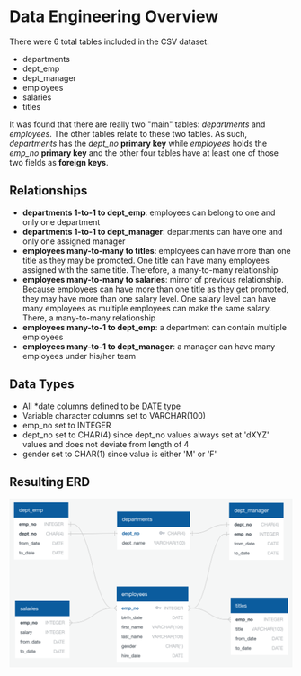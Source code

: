 # Data Engineering Overview

There were 6 total tables included in the CSV dataset: 
* departments
* dept_emp
* dept_manager
* employees
* salaries
* titles

It was found that there are really two "main" tables: *departments* and *employees*. The other tables relate to these two tables. As such, *departments* has the *dept_no* **primary key** while *employees* holds the *emp_no* **primary key** and the other four tables have at least one of those two fields as **foreign keys**. 

## Relationships

* **departments 1-to-1 to dept_emp**: employees can belong to one and only one department
* **departments 1-to-1 to dept_manager**: departments can have one and only one assigned manager
* **employees many-to-many to titles**: employees can have more than one title as they may be promoted. One title can have many employees assigned with the same title. Therefore, a many-to-many relationship
* **employees many-to-many to salaries**: mirror of previous relationship. Because employees can have more than one title as they get promoted, they may have more than one salary level. One salary level can have many employees as multiple employees can make the same salary. There, a many-to-many relationship
* **employees many-to-1 to dept_emp**: a department can contain multiple employees
* **employees many-to-1 to dept_manager**: a manager can have many employees under his/her team

## Data Types
* All *date columns defined to be DATE type
* Variable character columns set to VARCHAR(100)
* emp_no set to INTEGER
* dept_no set to CHAR(4) since dept_no values always set at 'dXYZ' values and does not deviate from length of 4
* gender set to CHAR(1) since value is either 'M' or 'F'

## Resulting ERD
![alt text](https://github.com/c-l-nguyen/sql-challenge/blob/master/EmployeeSQL/data_model/ERD_image.png "ERD for PH")